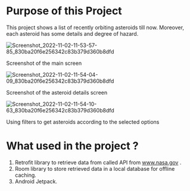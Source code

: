 # Purpose of this Project

This project shows a list of recently orbiting asteroids till now. Moreover, each asteroid has some details and degree of hazard.

![Screenshot_2022-11-02-11-53-57-85_830ba20f6e256342c83b379d360b8dfd](https://user-images.githubusercontent.com/95777100/199463211-715e6645-07c6-4494-ae1e-015af271d6c0.jpg)

Screenshot of the main screen

![Screenshot_2022-11-02-11-54-04-09_830ba20f6e256342c83b379d360b8dfd](https://user-images.githubusercontent.com/95777100/199463638-bde697dd-0ca2-4028-af21-99b64292180e.jpg)

Screenshot of the asteroid details screen
                                                                 
![Screenshot_2022-11-02-11-54-10-63_830ba20f6e256342c83b379d360b8dfd](https://user-images.githubusercontent.com/95777100/199463881-22ceb218-60d8-437f-abc5-1afe4e8572ff.jpg)

Using filters to get asteroids according to the selected options
 
 # What used in the project ?
 
 1) Retrofit library to retrieve data from called API from www.nasa.gov .
 2) Room library to store retrieved data in a local database for offline caching.
 3) Android Jetpack.
